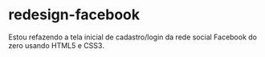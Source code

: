# redesign-facebook
Estou refazendo a tela inicial de cadastro/login da rede social Facebook do zero usando HTML5 e CSS3.
